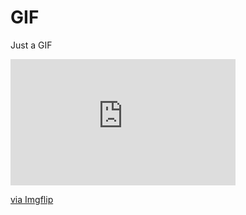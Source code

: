 # GIF
Just a GIF
<div style="width:360px;max-width:100%;"><div style="height:0;padding-bottom:56.11%;position:relative;"><iframe width="360" height="202" style="position:absolute;top:0;left:0;width:100%;height:100%;" frameBorder="0" src="https://imgflip.com/embed/58rac3"></iframe></div><p><a href="https://imgflip.com/gif/58rac3">via Imgflip</a></p></div>
